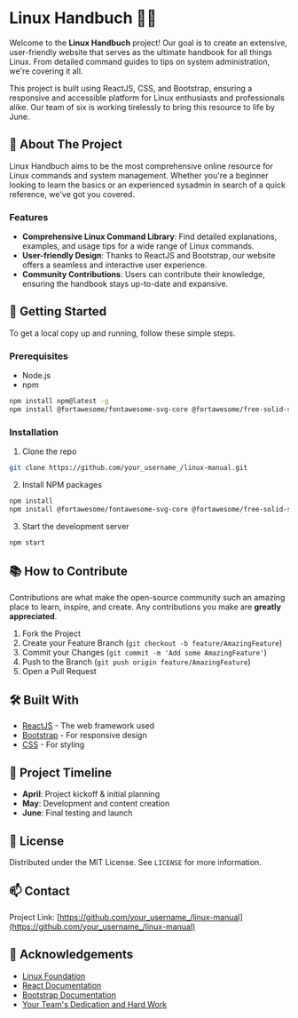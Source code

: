 # Linux Handbuch 🐧✨

Welcome to the **Linux Handbuch** project! Our goal is to create an extensive, user-friendly website that serves as the ultimate handbook for all things Linux. From detailed command guides to tips on system administration, we're covering it all.

This project is built using ReactJS, CSS, and Bootstrap, ensuring a responsive and accessible platform for Linux enthusiasts and professionals alike. Our team of six is working tirelessly to bring this resource to life by June.

## 🌟 About The Project

Linux Handbuch aims to be the most comprehensive online resource for Linux commands and system management. Whether you're a beginner looking to learn the basics or an experienced sysadmin in search of a quick reference, we've got you covered.

### Features

- **Comprehensive Linux Command Library**: Find detailed explanations, examples, and usage tips for a wide range of Linux commands.
- **User-friendly Design**: Thanks to ReactJS and Bootstrap, our website offers a seamless and interactive user experience.
- **Community Contributions**: Users can contribute their knowledge, ensuring the handbook stays up-to-date and expansive.

## 🚀 Getting Started

To get a local copy up and running, follow these simple steps.

### Prerequisites

- Node.js
- npm

```bash
npm install npm@latest -g
npm install @fortawesome/fontawesome-svg-core @fortawesome/free-solid-svg-icons @fortawesome/react-fontawesome
```


### Installation

1. Clone the repo

```bash
git clone https://github.com/your_username_/linux-manual.git
```

2. Install NPM packages

```bash
npm install
npm install @fortawesome/fontawesome-svg-core @fortawesome/free-solid-svg-icons @fortawesome/react-fontawesome
```


3. Start the development server

```bash
npm start
```

## 📚 How to Contribute

Contributions are what make the open-source community such an amazing place to learn, inspire, and create. Any contributions you make are **greatly appreciated**.

1. Fork the Project
2. Create your Feature Branch (`git checkout -b feature/AmazingFeature`)
3. Commit your Changes (`git commit -m 'Add some AmazingFeature'`)
4. Push to the Branch (`git push origin feature/AmazingFeature`)
5. Open a Pull Request

## 🛠 Built With

- [ReactJS](https://reactjs.org/) - The web framework used
- [Bootstrap](https://getbootstrap.com/) - For responsive design
- [CSS](https://developer.mozilla.org/en-US/docs/Web/CSS) - For styling

## 📅 Project Timeline

- **April**: Project kickoff & initial planning
- **May**: Development and content creation
- **June**: Final testing and launch

## 📝 License

Distributed under the MIT License. See `LICENSE` for more information.

## 📫 Contact

Project Link: [https://github.com/your_username_/linux-manual](https://github.com/your_username_/linux-manual)

## 🙏 Acknowledgements

- [Linux Foundation](https://www.linuxfoundation.org/)
- [React Documentation](https://reactjs.org/docs/getting-started.html)
- [Bootstrap Documentation](https://getbootstrap.com/docs/)
- [Your Team's Dedication and Hard Work](#)

